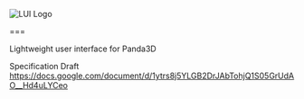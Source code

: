 
![LUI Logo](https://raw.githubusercontent.com/tobspr/LUI/master/Images/Logo.png)

===

Lightweight user interface for Panda3D


Specification Draft
https://docs.google.com/document/d/1ytrs8j5YLGB2DrJAbTohjQ1S05GrUdAO__Hd4uLYCeo